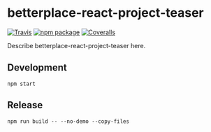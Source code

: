 # betterplace-react-project-teaser

[![Travis][build-badge]][build]
[![npm package][npm-badge]][npm]
[![Coveralls][coveralls-badge]][coveralls]

Describe betterplace-react-project-teaser here.

[build-badge]: https://img.shields.io/travis/user/repo/master.png?style=flat-square
[build]: https://travis-ci.org/user/repo

[npm-badge]: https://img.shields.io/npm/v/npm-package.png?style=flat-square
[npm]: https://www.npmjs.org/package/npm-package

[coveralls-badge]: https://img.shields.io/coveralls/user/repo/master.png?style=flat-square
[coveralls]: https://coveralls.io/github/user/repo

## Development

```
npm start
```

## Release

```
npm run build -- --no-demo --copy-files
```

